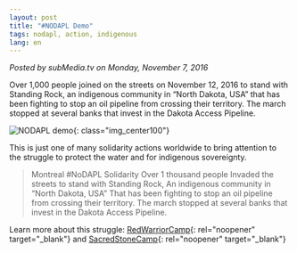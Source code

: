 ```yaml
---
layout: post
title: "#NODAPL Demo"
tags: nodapl, action, indigenous
lang: en
---
```

_Posted by subMedia.tv on Monday, November 7, 2016_

Over 1,000 people joined on the streets on November 12, 2016 to stand with Standing Rock, an indigenous community in “North Dakota, USA” that has been fighting to stop an oil pipeline from crossing their territory. The march stopped at several banks that invest in the Dakota Access Pipeline.

![NODAPL demo](/assets/images/NODAPL-demo-1030x686.jpg){: class="img_center100"}

This is just one of many solidarity actions worldwide to bring attention to the struggle to protect the water and for indigenous sovereignty.

> Montreal #NoDAPL Solidarity Over 1 thousand people Invaded the streets to stand with Standing Rock, An indigenous community in “North Dakota, USA” That has been fighting to stop an oil pipeline from crossing their territory. The march stopped at several banks that invest in the Dakota Access Pipeline.

Learn more about this struggle: [RedWarriorCamp](http://facebook.com/RedWarriorCamp){: rel="noopener" target="_blank"} and [SacredStoneCamp](http://facebook.com/RedWarriorCamp){: rel="noopener" target="_blank"}
